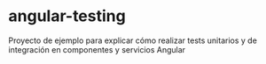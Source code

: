 # angular-testing

Proyecto de ejemplo para explicar cómo realizar tests unitarios y de integración en componentes y servicios Angular